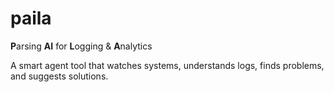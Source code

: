 # paila
 **P**arsing **AI** for **L**ogging & **A**nalytics  
 
A smart agent tool that watches systems, understands logs, finds problems, and suggests solutions.

## 
